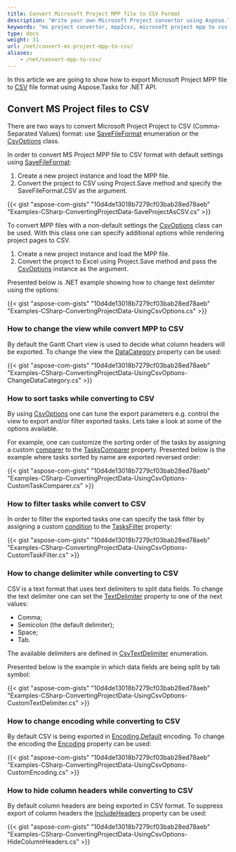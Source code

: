 ```yaml
---
title: Convert Microsoft Project MPP file to CSV Format
description: "Write your own Microsoft Project convertor using Aspose.Tasks for .NET and convert MPP files to CSV file."
keywords: "ms project convertor, mpp2csv, microsoft project mpp to csv converter, microsoft project mpp to csv convertor, export ms project mpp to csv"
type: docs
weight: 31
url: /net/convert-ms-project-mpp-to-csv/
aliases: 
    - /net/convert-mpp-to-csv/
---
```


In this article we are going to show how to export Microsoft Project MPP file to [CSV](https://docs.fileformat.com/spreadsheet/csv/) file format using Aspose.Tasks for .NET API.

## **Convert MS Project files to CSV**

There are two ways to convert Microsoft Project Project to CSV (Comma-Separated Values) format: use [SaveFileFormat](https://apireference.aspose.com/tasks/net/aspose.tasks.saving/savefileformat) enumeration or the [CsvOptions](https://apireference.aspose.com/tasks/net/aspose.tasks.saving/csvoptions) class.

In order to convert MS Project MPP file to CSV format with default settings using [SaveFileFormat](https://apireference.aspose.com/tasks/net/aspose.tasks.saving/savefileformat):

1. Create a new project instance and load the MPP file.
2. Convert the project to CSV using Project.Save method and specify the SaveFileFormat.CSV as the argument.

{{< gist "aspose-com-gists" "10d4de13018b7279cf03bab28ed78aeb" "Examples-CSharp-ConvertingProjectData-SaveProjectAsCSV.cs" >}}

To convert MPP files with a non-default settings the [CsvOptions](https://apireference.aspose.com/tasks/net/aspose.tasks.saving/csvoptions) class can be used. With this class one can specify additional options while rendering project pages to CSV.

1. Create a new project instance and load the MPP file.
2. Convert the project to Excel using Project.Save method and pass the [CsvOptions](https://apireference.aspose.com/tasks/net/aspose.tasks.saving/csvoptions) instance as the argument.

Presented below is .NET example showing how to change text delimiter using the options:

{{< gist "aspose-com-gists" "10d4de13018b7279cf03bab28ed78aeb" "Examples-CSharp-ConvertingProjectData-UsingCsvOptions.cs" >}}

### **How to change the view while convert MPP to CSV**

By default the Gantt Chart view is used to decide what column headers will be exported. To change the view the [DataCategory](https://apireference.aspose.com/tasks/net/aspose.tasks.saving/csvoptions/properties/datacategory) property can be used:

{{< gist "aspose-com-gists" "10d4de13018b7279cf03bab28ed78aeb" "Examples-CSharp-ConvertingProjectData-UsingCsvOptions-ChangeDataCategory.cs" >}}

### **How to sort tasks while converting to CSV**

By using [CsvOptions](https://apireference.aspose.com/tasks/net/aspose.tasks.saving/csvoptions) one can tune the export parameters e.g. control the view to export and/or filter exported tasks. Lets take a look at some of the options available.

For example, one can customize the sorting order of the tasks by assigning a custom [comparer](https://docs.microsoft.com/en-us/dotnet/api/system.collections.generic.comparer-1?view=net-5.0) to the [TasksComparer](https://apireference.aspose.com/tasks/net/aspose.tasks.saving/saveoptions/properties/taskscomparer) property. Presented below is the example where tasks sorted by name are exported reversed order:

{{< gist "aspose-com-gists" "10d4de13018b7279cf03bab28ed78aeb" "Examples-CSharp-ConvertingProjectData-UsingCsvOptions-CustomTaskComparer.cs" >}}

### **How to filter tasks while convert to CSV**

In order to filter the exported tasks one can specify the task filter by assigning a custom [condition](https://apireference.aspose.com/tasks/net/aspose.tasks.util.icondition/1) to 
the [TasksFilter](https://apireference.aspose.com/tasks/net/aspose.tasks.saving/saveoptions/properties/tasksfilter) property:

{{< gist "aspose-com-gists" "10d4de13018b7279cf03bab28ed78aeb" "Examples-CSharp-ConvertingProjectData-UsingCsvOptions-CustomTaskFilter.cs" >}}

### **How to change delimiter while converting to CSV**

CSV is a text format that uses text delimiters to split data fields. To change the text delimiter one can set the [TextDelimiter](https://apireference.aspose.com/tasks/net/aspose.tasks.saving/csvoptions/properties/textdelimiter) property to one of the next values:

- Comma;
- Semicolon (the default delimiter);
- Space;
- Tab.

The available delimiters are defined in [CsvTextDelimiter](https://apireference.aspose.com/tasks/net/aspose.tasks.saving/csvtextdelimiter) enumeration.

Presented below is the example in which data fields are being split by tab symbol:

{{< gist "aspose-com-gists" "10d4de13018b7279cf03bab28ed78aeb" "Examples-CSharp-ConvertingProjectData-UsingCsvOptions-CustomTextDelimiter.cs" >}}

### **How to change encoding while converting to CSV**

By default CSV is being exported in [Encoding.Default](https://docs.microsoft.com/en-us/dotnet/api/system.text.encoding.default) encoding. To change the encoding the [Encoding](https://apireference.aspose.com/tasks/net/aspose.tasks.saving/csvoptions/properties/encoding) property can be used:

{{< gist "aspose-com-gists" "10d4de13018b7279cf03bab28ed78aeb" "Examples-CSharp-ConvertingProjectData-UsingCsvOptions-CustomEncoding.cs" >}}

### **How to hide column headers while converting to CSV**

By default column headers are being exported in CSV format. To suppress export of column headers the [IncludeHeaders](https://apireference.aspose.com/tasks/net/aspose.tasks.saving/csvoptions/properties/includeheaders) property can be used:

{{< gist "aspose-com-gists" "10d4de13018b7279cf03bab28ed78aeb" "Examples-CSharp-ConvertingProjectData-UsingCsvOptions-HideColumnHeaders.cs" >}}

